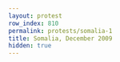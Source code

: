 ```yaml
---
layout: protest
row_index: 810
permalink: protests/somalia-1
title: Somalia, December 2009
hidden: true
---
```

